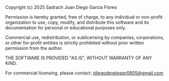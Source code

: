 Copyright (c) 2025 Sadrach Juan Diego García Flores

Permission is hereby granted, free of charge, to any individual or non-profit organization
to use, copy, modify, and distribute this software and its documentation for personal or 
educational purposes only.

Commercial use, redistribution, or sublicensing by companies, corporations, or other
for-profit entities is strictly prohibited without prior written permission from the author.

THE SOFTWARE IS PROVIDED "AS IS", WITHOUT WARRANTY OF ANY KIND.

For commercial licensing, please contact: jdiegodeveloper0805@gmail.com
